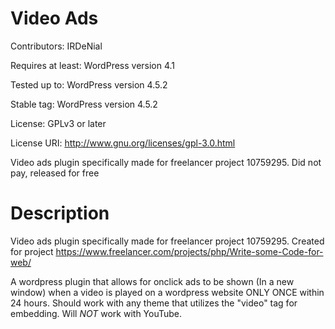 # Video Ads
Contributors: IRDeNial

Requires at least: WordPress version 4.1

Tested up to: WordPress version 4.5.2

Stable tag: WordPress version 4.5.2

License: GPLv3 or later

License URI: http://www.gnu.org/licenses/gpl-3.0.html

Video ads plugin specifically made for freelancer project 10759295.  Did not pay, released for free

# Description

Video ads plugin specifically made for freelancer project 10759295.  Created for project https://www.freelancer.com/projects/php/Write-some-Code-for-web/

A wordpress plugin that allows for onclick ads to be shown (In a new window) when a video is played on a wordpress website ONLY ONCE within 24 hours.  Should work with any theme that utilizes the "video" tag for embedding.  Will *NOT* work with YouTube.

